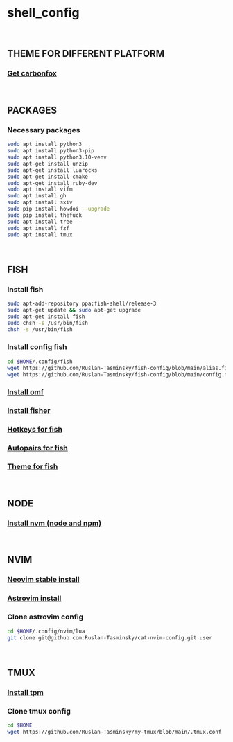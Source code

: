 # shell_config

</br>

## THEME FOR DIFFERENT PLATFORM

### [Get carbonfox](https://github.com/EdenEast/nightfox.nvim/tree/main/extra/carbonfox)

</br>

## PACKAGES

### Necessary packages

```bash
sudo apt install python3
sudo apt install python3-pip
sudo apt install python3.10-venv
sudo apt-get install unzip
sudo apt-get install luarocks
sudo apt-get install cmake
sudo apt-get install ruby-dev
sudo apt install vifm
sudo apt install gh
sudo apt install sxiv
sudo pip install howdoi --upgrade
sudo pip install thefuck
sudo apt install tree
sudo apt install fzf
sudo apt install tmux
```

</br>

## FISH

### Install fish

```bash
sudo apt-add-repository ppa:fish-shell/release-3
sudo apt-get update && sudo apt-get upgrade
sudo apt-get install fish
sudo chsh -s /usr/bin/fish
chsh -s /usr/bin/fish
```

### Install config fish

```bash
cd $HOME/.config/fish
wget https://github.com/Ruslan-Tasminsky/fish-config/blob/main/alias.fish
wget https://github.com/Ruslan-Tasminsky/fish-config/blob/main/config.fish
```

### [Install omf](https://github.com/oh-my-fish/oh-my-fish)

### [Install fisher](https://github.com/jorgebucaran/fisher)

### [Hotkeys for fish](https://github.com/jethrokuan/fzf)

### [Autopairs for fish](https://github.com/jorgebucaran/autopair.fish)

### [Theme for fish](https://github.com/IlanCosman/tide)

</br>

## NODE

### [Install nvm (node and npm)](https://github.com/derekstavis/plugin-nvm)

</br>

## NVIM

### [Neovim stable install](https://github.com/neovim/neovim/releases/tag/stable)

### [Astrovim install](https://astronvim.github.io/)

### Clone astrovim config

```bash
cd $HOME/.config/nvim/lua
git clone git@github.com:Ruslan-Tasminsky/cat-nvim-config.git user
```

</br>

## TMUX

### [Install tpm](https://github.com/tmux-plugins/tpm)

### Clone tmux config

```bash
cd $HOME
wget https://github.com/Ruslan-Tasminsky/my-tmux/blob/main/.tmux.conf
```
